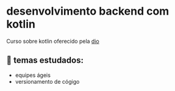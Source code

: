 
# desenvolvimento backend com kotlin

Curso sobre kotlin oferecido pela [dio](https://www.dio.me/)


## 📓 temas estudados:
- equipes ágeis 
- versionamento de cógigo